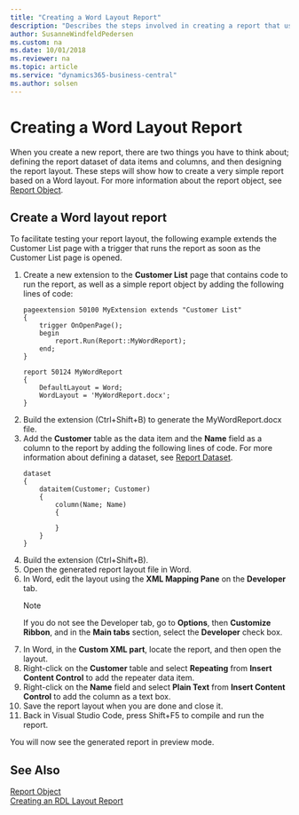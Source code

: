 ```yaml
---
title: "Creating a Word Layout Report"
description: "Describes the steps involved in creating a report that uses a Word layout."
author: SusanneWindfeldPedersen
ms.custom: na
ms.date: 10/01/2018
ms.reviewer: na
ms.topic: article
ms.service: "dynamics365-business-central"
ms.author: solsen
---
```


 

# Creating a Word Layout Report
When you create a new report, there are two things you have to think about; defining the report dataset of data items and columns, and then designing the report layout. These steps will show how to create a very simple report based on a Word layout. For more information about the report object, see [Report Object](devenv-report-object.md).

## Create a Word layout report
To facilitate testing your report layout, the following example extends the Customer List page with a trigger that runs the report as soon as the Customer List page is opened.

1. Create a new extension to the **Customer List** page that contains code to run the report, as well as a simple report object by adding the following lines of code:  
    ```
    pageextension 50100 MyExtension extends "Customer List"
    {
        trigger OnOpenPage();
        begin
            report.Run(Report::MyWordReport);
        end;
    }

    report 50124 MyWordReport
    {
        DefaultLayout = Word;
        WordLayout = 'MyWordReport.docx';
    }
    ```
2. Build the extension (Ctrl+Shift+B) to generate the MyWordReport.docx file.
3. Add the **Customer** table as the data item and the **Name** field as a column to the report by adding the following lines of code. For more information about defining a dataset, see [Report Dataset](devenv-report-dataset.md).  
    ```
    dataset
    {
        dataitem(Customer; Customer)
        {
            column(Name; Name)
            {

            }
        }
    } 

    ```
4. Build the extension (Ctrl+Shift+B).
5. Open the generated report layout file in Word.
6. In Word, edit the layout using the **XML Mapping Pane** on the **Developer** tab.  
    > [!NOTE]  
    > If you do not see the Developer tab, go to **Options**, then **Customize Ribbon**, and in the **Main tabs** section, select the **Developer** check box.
7. In Word, in the **Custom XML part**, locate the report, and then open the layout.
8. Right-click on the **Customer** table and select **Repeating** from **Insert Content Control** to add the repeater data item.
9. Right-click on the **Name** field and select **Plain Text** from **Insert Content Control** to add the column as a text box. 
10. Save the report layout when you are done and close it.
11. Back in Visual Studio Code, press Shift+F5 to compile and run the report.  

You will now see the generated report in preview mode.

## See Also
[Report Object](devenv-report-object.md)  
[Creating an RDL Layout Report](devenv-howto-rdl-report-layout.md)  
